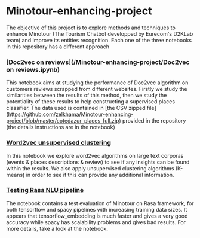 # Minotour-enhancing-project

The objective of this project is to explore methods and techniques to enhance Minotour (The Tourism Chatbot developped by Eurecom's D2KLab team) and improve its entities recognition. Each one of the three notebooks in this repository has a different approach 

### [Doc2vec on reviews](/Minotour-enhancing-project/Doc2vec on reviews.ipynb)

This notebook aims at studying the performance of Doc2vec algorithm on customers reviews scrapped from different websites. Firstly we study the similarities between the results of this method, then we study the potentiality of these results to help constructing a supervised places classifier. The data used is contained in 
[the CSV zipped file] (https://github.com/zelkhama/Minotour-enhancing-project/blob/master/cotedazur_places_full.zip) provided in the repository (the details instructions are in the notebook) 

### [Word2vec unsupervised clustering](https://github.com/zelkhama/Minotour-enhancing-project/blob/master/Word2vec%20unsupervised%20clustering.ipynb)

In this notebook we explore word2vec algorithms on large text corporas (events & places descriptions & review) to see if any insights can be found within the results. We also apply unsupervised clustering algorithms (K-means) in order to see if this can provide any additional information. 

### [Testing Rasa NLU pipeline](https://github.com/zelkhama/Minotour-enhancing-project/blob/master/Testing%20Rasa%20nlu%20pipelines.ipynb)

The notebook contains a test evaluation of Minotour on Rasa framework, for both tensorflow and spacy pipelines with increasing training data sizes. It appears that tensorflow_embedding is much faster and gives a very good accuracy while spacy has scalability problems and gives bad results. For more details, take a look at the notebook.
